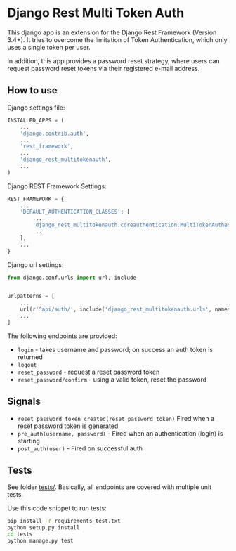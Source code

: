 # Django Rest Multi Token Auth
This django app is an extension for the Django Rest Framework (Version 3.4+).
It tries to overcome the limitation of Token Authentication, which only uses a single
token per user. 

In addition, this app provides a password reset strategy, where users can request password 
reset tokens via their registered e-mail address.

## How to use

Django settings file:
```python
INSTALLED_APPS = (
    ...
    'django.contrib.auth',
    ...
    'rest_framework',
    ...
    'django_rest_multitokenauth',
    ...
)

```

Django REST Framework Settings:
```python
REST_FRAMEWORK = {
    ...
    'DEFAULT_AUTHENTICATION_CLASSES': [
        ...
        'django_rest_multitokenauth.coreauthentication.MultiTokenAuthentication',
        ...
    ],
    ...
}
```


Django url settings:
```python
from django.conf.urls import url, include


urlpatterns = [
    ...
    url(r'^api/auth/', include('django_rest_multitokenauth.urls', namespace='multi_token_auth')),
    ...
]    
```


The following endpoints are provided:

 * `login` - takes username and password; on success an auth token is returned
 * `logout`
 * `reset_password` - request a reset password token 
 * `reset_password/confirm` - using a valid token, reset the password
 
## Signals

* ``reset_password_token_created(reset_password_token)`` Fired when a reset password token is generated
* ``pre_auth(username, password)`` - Fired when an authentication (login) is starting
* ``post_auth(user)`` - Fired on successful auth


## Tests

See folder [tests/](tests/). Basically, all endpoints are covered with multiple
unit tests.

Use this code snippet to run tests:
```bash
pip install -r requirements_test.txt
python setup.py install
cd tests
python manage.py test
```